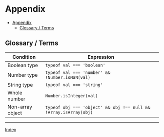 
# Appendix

- [Appendix](#appendix)
  - [Glossary / Terms](#glossary--terms)

## Glossary / Terms

| Condition              | Expression |
|------------------------|------------|
| Boolean type           | `typeof val === 'boolean'` |
| Number type            | `typeof val === 'number' && !Number.isNaN(val)` |
| String type            | `typeof val === 'string'`  |
| Whole number           | `Number.isInteger(val)` |
| Non-array object       | `typeof obj === 'object' && obj !== null && !Array.isArray(obj)` |

----

[Index](./index.md)